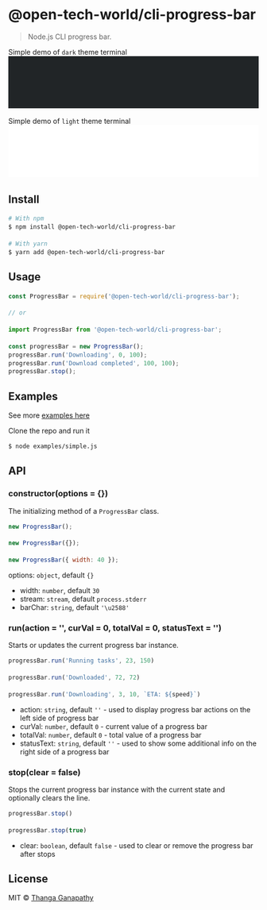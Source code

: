 # @open-tech-world/cli-progress-bar

> Node.js CLI progress bar.

Simple demo of `dark` theme terminal
![Simple demo dark](/media/simple_demo_dark.gif)

Simple demo of `light` theme terminal
![Simple demo light](/media/simple_demo_light.gif)

## Install

```bash
# With npm
$ npm install @open-tech-world/cli-progress-bar

# With yarn
$ yarn add @open-tech-world/cli-progress-bar
```

## Usage

```js
const ProgressBar = require('@open-tech-world/cli-progress-bar');

// or

import ProgressBar from '@open-tech-world/cli-progress-bar';

const progressBar = new ProgressBar();
progressBar.run('Downloading', 0, 100);
progressBar.run('Download completed', 100, 100);
progressBar.stop();
```

## Examples

See more [examples here](/examples)

Clone the repo and run it

```bash
$ node examples/simple.js
```

## API

### constructor(options = {})
The initializing method of a `ProgressBar` class.

```js
new ProgressBar();

new ProgressBar({});

new ProgressBar({ width: 40 });
```

options: `object`, default `{}`

- width: `number`, default `30`
- stream: `stream`, default `process.stderr`
- barChar: `string`, default `'\u2588'`

### run(action = '', curVal = 0, totalVal = 0, statusText = '')
Starts or updates the current progress bar instance.

```js
progressBar.run('Running tasks', 23, 150)

progressBar.run('Downloaded', 72, 72)

progressBar.run('Downloading', 3, 10, `ETA: ${speed}`)
```

- action: `string`, default `''` - used to display progress bar actions on the left side of progress bar
- curVal: `number`, default `0` - current value of a progress bar
- totalVal: `number`, default `0` - total value of a progress bar
- statusText: `string`, default `''` - used to show some additional info on the right side of a progress bar

### stop(clear = false)
Stops the current progress bar instance with the current state and optionally clears the line.

```js
progressBar.stop()

progressBar.stop(true)
```

- clear: `boolean`, default `false` - used to clear or remove the progress bar after stops

## License

MIT © [Thanga Ganapathy](https://github.com/ganapathy888)
